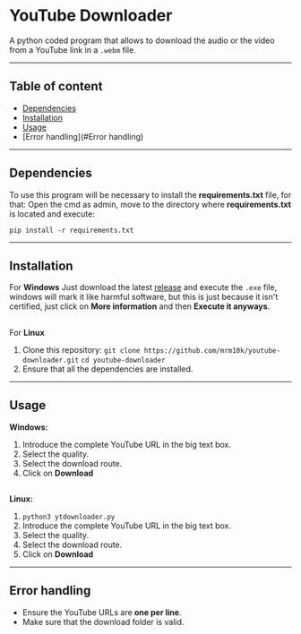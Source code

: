 # YouTube Downloader
A python coded program that allows to download the audio or the video from a YouTube link in a `.webm` file.

---
## Table of content
- [Dependencies](#Dependencies)
- [Installation](#Installation)
- [Usage](#Usage)
- [Error handling](#Error handling)

---
## Dependencies
To use this program will be necessary to install the **requirements.txt** file, for that:
Open the cmd as admin, move to the directory where **requirements.txt** is located and execute:

`pip install -r requirements.txt`

---
## Installation
For **Windows**
Just download the latest [release](https://github.com/mrm10k/youtube-downloader/releases/tag/youtube-downloader) and execute the `.exe` file, windows will mark it like harmful software, but this is just because it isn't certified, just click on **More information** and then **Execute it anyways**.
##
For **Linux**
1. Clone this repository:
`git clone https://github.com/mrm10k/youtube-downloader.git`
`cd youtube-downloader`
2. Ensure that all the dependencies are installed.

---
## Usage 
**Windows:** 
1. Introduce the complete YouTube URL in the big text box.
2. Select the quality.
3. Select the download route.
4. Click on **Download**
##
**Linux:**
1. `python3 ytdownloader.py`
2. Introduce the complete YouTube URL in the big text box.
2. Select the quality.
3. Select the download route.
4. Click on **Download**

---
## Error handling
- Ensure the YouTube URLs are **one per line**.
- Make sure that the download folder is valid.
